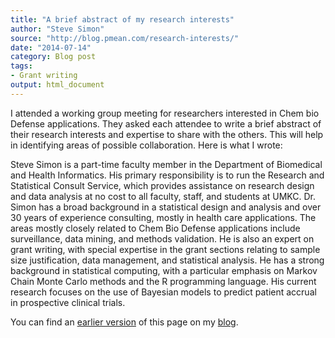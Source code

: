 ```yaml
---
title: "A brief abstract of my research interests"
author: "Steve Simon"
source: "http://blog.pmean.com/research-interests/"
date: "2014-07-14"
category: Blog post
tags:
- Grant writing
output: html_document
---
```


I attended a working group meeting for researchers interested in Chem
bio Defense applications. They asked each attendee to write a brief
abstract of their research interests and expertise to share with the
others. This will help in identifying areas of possible collaboration.
Here is what I wrote:

<!---More--->

Steve Simon is a part-time faculty member in the Department of
Biomedical and Health Informatics. His primary responsibility is to run
the Research and Statistical Consult Service, which provides assistance
on research design and data analysis at no cost to all faculty, staff,
and students at UMKC. Dr. Simon has a broad background in a statistical
design and analysis and over 30 years of experience consulting, mostly
in health care applications. The areas mostly closely related to Chem
Bio Defense applications include surveillance, data mining, and methods
validation. He is also an expert on grant writing, with special
expertise in the grant sections relating to sample size justification,
data management, and statistical analysis. He has a strong background in
statistical computing, with a particular emphasis on Markov Chain Monte
Carlo methods and the R programming language. His current research
focuses on the use of Bayesian models to predict patient accrual in
prospective clinical trials.

You can find an [earlier version][sim1] of this page on my [blog][sim2].

[sim1]: http://blog.pmean.com/research-interests-2014/
[sim2]: http://blog.pmean.com